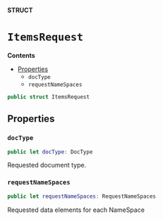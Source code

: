 **STRUCT**

# `ItemsRequest`

**Contents**

- [Properties](#properties)
  - `docType`
  - `requestNameSpaces`

```swift
public struct ItemsRequest
```

## Properties
### `docType`

```swift
public let docType: DocType
```

Requested document type.

### `requestNameSpaces`

```swift
public let requestNameSpaces: RequestNameSpaces
```

Requested data elements for each NameSpace
